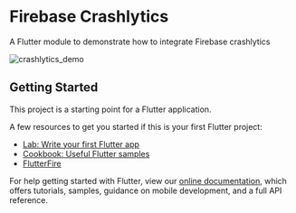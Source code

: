 # Firebase Crashlytics

A Flutter module to demonstrate how to integrate Firebase crashlytics

![crashlytics_demo](https://user-images.githubusercontent.com/14856659/95024550-4ca03080-06a1-11eb-9f76-3f3743fdf7c6.PNG)

## Getting Started

This project is a starting point for a Flutter application.

A few resources to get you started if this is your first Flutter project:

- [Lab: Write your first Flutter app](https://flutter.dev/docs/get-started/codelab)
- [Cookbook: Useful Flutter samples](https://flutter.dev/docs/cookbook)
- [FlutterFire](https://firebase.flutter.dev/)

For help getting started with Flutter, view our
[online documentation](https://flutter.dev/docs), which offers tutorials,
samples, guidance on mobile development, and a full API reference.
